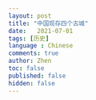 ```yaml
---
layout: post
title: "中国现存四个古城"
date:   2021-07-01
tags: [历史]
language : Chinese
comments: true
author: Zhen
toc: false
published: false
hidden: false
---
```


<!--stackedit_data:
eyJoaXN0b3J5IjpbMTkyMjI2MTU4OV19
-->